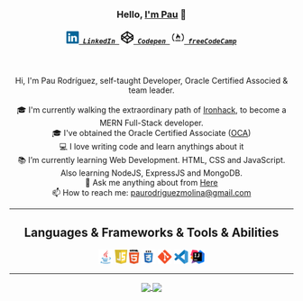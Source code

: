 <h3 align="center">Hello, <a href="https://github.com/Silinde87" title="Profile" target="_blank">I'm Pau</a> 👋</h3>
<h5 align="center">
  <code><a href="https://www.linkedin.com/in/paurodriguezmolina/" title="LinkedIn Profile"><img width="22" src="https://github.com/Silinde87/Silinde87/blob/main/images/linkedin.svg"> LinkedIn </a></code>
  <code><a href="https://codepen.io/silinde87" title="Codepen Profile"><img width="22" src="https://github.com/Silinde87/Silinde87/blob/main/images/codepen.png"> Codepen </a></code>
  <code><a href="https://www.freecodecamp.org/silinde87" title="freeCodeCamp Profile"><img width="22" src="https://github.com/Silinde87/Silinde87/blob/main/images/free-code-camp.png"> freeCodeCamp</a></code>
</h5>
<br>
<p align="center">
  Hi, I'm Pau Rodríguez, self-taught Developer, Oracle Certified Associed & team leader.
  <br>
  <br>
  🎓 I'm currently walking the extraordinary path of <a href="https://www.ironhack.com/en/web-development">Ironhack</a>, to become a MERN Full-Stack developer.
  <br>
  🎓 I've obtained the Oracle Certified Associate (<a href="https://education.oracle.com/x/trackp_333">OCA</a>)
  <br>
  💻 I love writing code and learn anythings about it
  <br>
  📚 I’m currently learning Web Development. HTML, CSS and JavaScript. Also learning NodeJS, ExpressJS and MongoDB. 
  <br>
  💬 Ask me anything about from <a href="https://github.com/Silinde87/silinde87/issues" title="Issues">Here</a>
  <br>
  📫 How to reach me: <a href="mailto: paurodriguezmolina@gmail.com">paurodriguezmolina@gmail.com</a>
</p>

<hr>

<h2 align="center">Languages & Frameworks & Tools & Abilities</h2>

<p align="center">
  <code><img title="Java" height="25" src="https://github.com/Silinde87/Silinde87/blob/main/images/java-original.svg"></code>
  <code><img title="Javascript" height="25" src="https://github.com/Silinde87/Silinde87/blob/main/images/javascript.svg"></code>
  <code><img title="HTML5" height="25" src="https://github.com/Silinde87/Silinde87/blob/main/images/html5.svg"></code>
  <code><img title="CSS" height="25" src="https://github.com/Silinde87/Silinde87/blob/main/images/css.svg"></code>
  <code><img title="Git" height="25" src="https://github.com/Silinde87/Silinde87/blob/main/images/git-original.svg"></code>
  <code><img title="Visual Studio Code" height="25" src="https://github.com/Silinde87/Silinde87/blob/main/images/vscode.svg"></code>
  <code><img title="IntelliJ Idea" height="25" src="https://github.com/Silinde87/Silinde87/blob/main/images/idea.png"></code>
</p>

<hr>

<p align=center>
  <a href="https://github.com/anuraghazra/github-readme-stats" title="Go to Source">
    <img height=175 align="center" src="https://github-readme-stats.vercel.app/api?username=silinde87&show_icons=true&theme=react">
  </a>
  <a href="https://github.com/anuraghazra/github-readme-stats">
  <img height=175 align="center" src="https://github-readme-stats.vercel.app/api/top-langs/?username=Silinde87&title_color=57BCDA&text_color=57BCDA&icon_color=57BCDA&bg_color=0c1014&langs_count=8&layout=compact" />
  </a>
</p>


